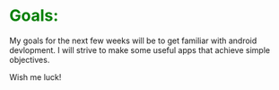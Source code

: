 <h1 style="color:Green;">Goals:</h1>
My goals for the next few weeks will be to get familiar with android devlopment.
I will strive to make some useful apps that achieve simple objectives.

Wish me luck!
